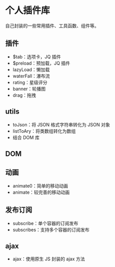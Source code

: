 # 个人插件库

自己封装的一些常用插件、工具函数、组件等。

## 插件
- $tab：选项卡，JQ 插件
- $preload：预加载，JQ 插件
- lazyLoad：懒加载
- waterFall：瀑布流
- rating：星级评分
- banner：轮播图
- drag：拖拽


## utils
- toJson：将 JSON 格式字符串转化为 JSON 对象
- listToAry：将类数组转化为数组
- 结合 DOM 库

## DOM

## 动画
- animate0：简单的移动动画
- animate：较完善的移动动画

## 发布订阅
- subscribe：单个容器的订阅发布
- subscribes：支持多个容器的订阅发布

## ajax
- ajax：使用原生 JS 封装的 ajax 方法